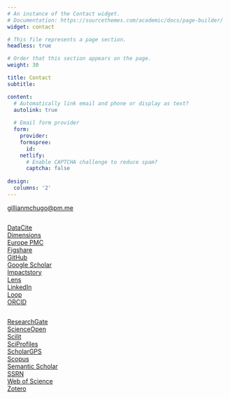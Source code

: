 ```yaml
---
# An instance of the Contact widget.
# Documentation: https://sourcethemes.com/academic/docs/page-builder/
widget: contact

# This file represents a page section.
headless: true

# Order that this section appears on the page.
weight: 30

title: Contact
subtitle:

content:
  # Automatically link email and phone or display as text?
  autolink: true
  
  # Email form provider
  form:
    provider:
    formspree:
      id:
    netlify:
      # Enable CAPTCHA challenge to reduce spam?
      captcha: false
  
design:
  columns: '2'
---
```

<a href="mailto:gillianmchugo@pm.me" title="mailto:gillianmchugo@pm.me"> <i class="fas fa-envelope-square fa-2x align-middle"></i> gillianmchugo@pm.me</a><br>
  <div class="row">
      <div class="column" style="width: 2%;">
      </div>
      <div class="column" style="width: 49%;">
          <p>
<a href="https://commons.datacite.org/orcid.org/0000-0001-6920-0041" title="commons.datacite.org/orcid.org/0000-0001-6920-0041"> <i class="ai ai-datacite-square ai-2x align-middle"></i> DataCite</a><br>
<a href="https://app.dimensions.ai/details/entities/publication/author/ur.010534051256.38" title="app.dimensions.ai/details/entities/publication/author/ur.010534051256.38"> <i class="fas fa-external-link-square-alt fa-2x align-middle"></i> Dimensions</a><br>
<a href="https://europepmc.org/authors/0000-0001-6920-0041" title="europepmc.org/authors/0000-0001-6920-0041"> <i class="fas fa-external-link-square-alt fa-2x align-middle"></i> Europe PMC</a><br>
<a href="https://figshare.com/authors/Gillian_P_McHugo/8965919" title="figshare.com/authors/Gillian_P_McHugo/8965919"> <i class="ai ai-figshare-square ai-2x align-middle"></i> Figshare</a><br>
<a href="https://github.com/gillianmchugo" title="github.com/gillianmchugo"> <i class="fab fa-github-square fa-2x align-middle"></i> GitHub</a><br>
<a href="https://scholar.google.com/citations?user=4mpdqz4AAAAJ" title="scholar.google.com/citations?user=4mpdqz4AAAAJ"> <i class="ai ai-google-scholar-square ai-2x align-middle"></i> Google Scholar</a><br>
<a href="https://profiles.impactstory.org/u/0000-0001-6920-0041" title="profiles.impactstory.org/u/0000-0001-6920-0041"> <i class="ai ai-impactstory-square ai-2x align-middle"></i> Impactstory</a><br>
<a href="https://www.lens.org/lens/orcid/0000-0001-6920-0041/scholar" title="lens.org/lens/orcid/0000-0001-6920-0041/scholar"> <i class="fas fa-external-link-square-alt fa-2x align-middle"></i> Lens</a><br>
<a href="https://www.linkedin.com/in/gillianmchugo" title="linkedin.com/in/gillianmchugo"> <i class="fab fa-linkedin fa-2x align-middle"></i> LinkedIn</a><br>
<a href="https://loop.frontiersin.org/people/491915" title="loop.frontiersin.org/people/491915"> <i class="fas fa-external-link-square-alt fa-2x align-middle"></i> Loop</a><br>
<a href="https://orcid.org/0000-0001-6920-0041" title="orcid.org/0000-0001-6920-0041"> <i class="ai ai-orcid-square ai-2x align-middle"></i> ORCID</a><br>
                               </p>
      </div>
      <div class="column" style="width: 49%;">
          <p>
<a href="https://www.researchgate.net/profile/Gillian-Mchugo" title="researchgate.net/profile/Gillian-Mchugo"> <i class="ai ai-researchgate-square ai-2x align-middle"></i> ResearchGate</a><br>
<a href="https://www.scienceopen.com/user/gillianmchugo" title="scienceopen.com/user/gillianmchugo"> <i class="fas fa-external-link-square-alt fa-2x align-middle"></i> ScienceOpen</a><br>
<a href="https://www.scilit.com/scholars/6611615" title="scilit.com/scholars/6611615"> <i class="fas fa-external-link-square-alt fa-2x align-middle"></i> Scilit</a><br>
<a href="https://sciprofiles.com/profile/gillianmchugo" title="sciprofiles.com/profile/gillianmchugo"> <i class="fas fa-external-link-square-alt fa-2x align-middle"></i> SciProfiles</a><br>
<a href="https://scholargps.com/scholars/60673084715381/gillian-p-mchugo" title="scholargps.com/scholars/60673084715381/gillian-p-mchugo"> <i class="fas fa-external-link-square-alt fa-2x align-middle"></i> ScholarGPS</a><br>
<a href="https://www.scopus.com/authid/detail.uri?authorId=57200816616" title="scopus.com/authid/detail.uri?authorId=57200816616"> <i class="ai ai-scopus-square ai-2x align-middle"></i> Scopus</a><br>
<a href="https://www.semanticscholar.org/author/39875099" title="semanticscholar.org/author/39875099"> <i class="ai ai-semantic-scholar-square ai-2x align-middle"></i> Semantic Scholar</a><br>
<a href="https://papers.ssrn.com/sol3/cf_dev/AbsByAuth.cfm?per_id=5119196" title="papers.ssrn.com/sol3/cf_dev/AbsByAuth.cfm?per_id=5119196"> <i class="ai ai-ssrn-square ai-2x align-middle"></i> SSRN</a><br>
<a href="https://www.webofscience.com/wos/author/record/ADB-4401-2022" title="webofscience.com/wos/author/record/ADB-4401-2022"> <i class="fas fa-external-link-square-alt fa-2x align-middle"></i> Web of Science</a><br>
<a href="https://www.zotero.org/gillianmchugo" title="zotero.org/gillianmchugo"> <i class="ai ai-zotero-square ai-2x align-middle"></i> Zotero</a><br>
           </p>
      </div>
  </div>
